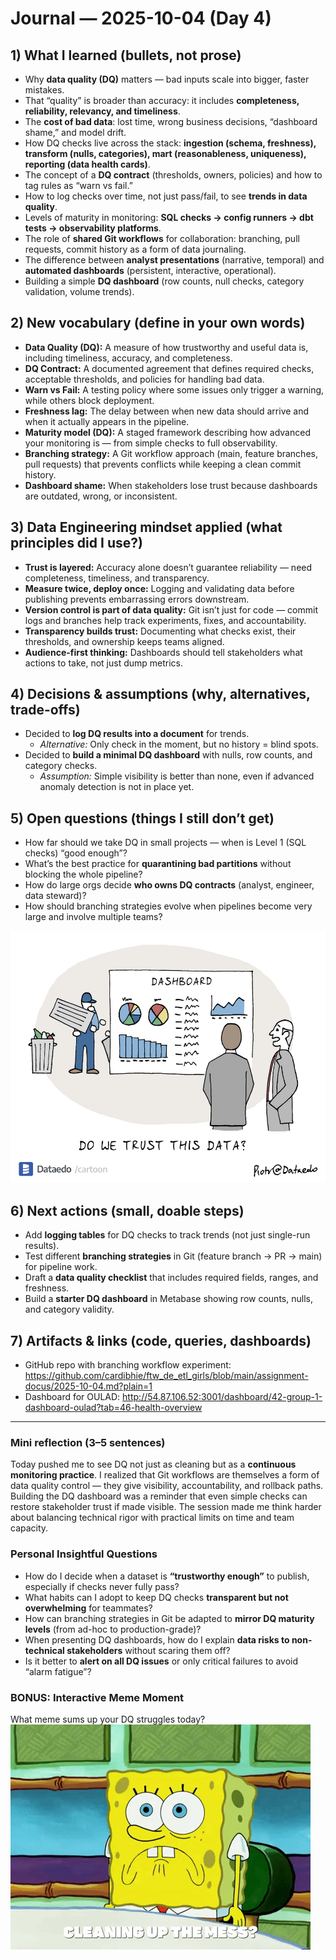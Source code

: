 # Journal — 2025-10-04 (Day 4)

## 1) What I learned (bullets, not prose)
- Why **data quality (DQ)** matters — bad inputs scale into bigger, faster mistakes.  
- That “quality” is broader than accuracy: it includes **completeness, reliability, relevancy, and timeliness**.  
- The **cost of bad data**: lost time, wrong business decisions, “dashboard shame,” and model drift.  
- How DQ checks live across the stack: **ingestion (schema, freshness), transform (nulls, categories), mart (reasonableness, uniqueness), reporting (data health cards)**.  
- The concept of a **DQ contract** (thresholds, owners, policies) and how to tag rules as “warn vs fail.”  
- How to log checks over time, not just pass/fail, to see **trends in data quality**.  
- Levels of maturity in monitoring: **SQL checks → config runners → dbt tests → observability platforms**.  
- The role of **shared Git workflows** for collaboration: branching, pull requests, commit history as a form of data journaling.  
- The difference between **analyst presentations** (narrative, temporal) and **automated dashboards** (persistent, interactive, operational).  
- Building a simple **DQ dashboard** (row counts, null checks, category validation, volume trends).  

## 2) New vocabulary (define in your own words)
- **Data Quality (DQ):** A measure of how trustworthy and useful data is, including timeliness, accuracy, and completeness.  
- **DQ Contract:** A documented agreement that defines required checks, acceptable thresholds, and policies for handling bad data.  
- **Warn vs Fail:** A testing policy where some issues only trigger a warning, while others block deployment.  
- **Freshness lag:** The delay between when new data should arrive and when it actually appears in the pipeline.  
- **Maturity model (DQ):** A staged framework describing how advanced your monitoring is — from simple checks to full observability.  
- **Branching strategy:** A Git workflow approach (main, feature branches, pull requests) that prevents conflicts while keeping a clean commit history.  
- **Dashboard shame:** When stakeholders lose trust because dashboards are outdated, wrong, or inconsistent.  

## 3) Data Engineering mindset applied (what principles did I use?)
- **Trust is layered:** Accuracy alone doesn’t guarantee reliability — need completeness, timeliness, and transparency.  
- **Measure twice, deploy once:** Logging and validating data before publishing prevents embarrassing errors downstream.  
- **Version control is part of data quality:** Git isn’t just for code — commit logs and branches help track experiments, fixes, and accountability.  
- **Transparency builds trust:** Documenting what checks exist, their thresholds, and ownership keeps teams aligned.  
- **Audience-first thinking:** Dashboards should tell stakeholders what actions to take, not just dump metrics.  

## 4) Decisions & assumptions (why, alternatives, trade-offs)
- Decided to **log DQ results into a document** for trends.  
  - *Alternative:* Only check in the moment, but no history = blind spots.  
- Decided to **build a minimal DQ dashboard** with nulls, row counts, and category checks.  
  - *Assumption:* Simple visibility is better than none, even if advanced anomaly detection is not in place yet.
    
## 5) Open questions (things I still don’t get)
- How far should we take DQ in small projects — when is Level 1 (SQL checks) “good enough”?  
- What’s the best practice for **quarantining bad partitions** without blocking the whole pipeline?  
- How do large orgs decide **who owns DQ contracts** (analyst, engineer, data steward)?  
- How should branching strategies evolve when pipelines become very large and involve multiple teams?

![Alt text](../assets/data-quality.png "Data Quality")

## 6) Next actions (small, doable steps)
- Add **logging tables** for DQ checks to track trends (not just single-run results).  
- Test different **branching strategies** in Git (feature branch → PR → main) for pipeline work.  
- Draft a **data quality checklist** that includes required fields, ranges, and freshness.  
- Build a **starter DQ dashboard** in Metabase showing row counts, nulls, and category validity.  

## 7) Artifacts & links (code, queries, dashboards)
- GitHub repo with branching workflow experiment: https://github.com/cardibhie/ftw_de_etl_girls/blob/main/assignment-docus/2025-10-04.md?plain=1
- Dashboard for OULAD: http://54.87.106.52:3001/dashboard/42-group-1-dashboard-oulad?tab=46-health-overview

---

### Mini reflection (3–5 sentences)
Today pushed me to see DQ not just as cleaning but as a **continuous monitoring practice**. I realized that Git workflows are themselves a form of data quality control — they give visibility, accountability, and rollback paths. Building the DQ dashboard was a reminder that even simple checks can restore stakeholder trust if made visible. The session made me think harder about balancing technical rigor with practical limits on time and team capacity.  

### Personal Insightful Questions
- How do I decide when a dataset is **“trustworthy enough”** to publish, especially if checks never fully pass?  
- What habits can I adopt to keep DQ checks **transparent but not overwhelming** for teammates?  
- How can branching strategies in Git be adapted to **mirror DQ maturity levels** (from ad-hoc to production-grade)?  
- When presenting DQ dashboards, how do I explain **data risks to non-technical stakeholders** without scaring them off?  
- Is it better to **alert on all DQ issues** or only critical failures to avoid “alarm fatigue”?  

### BONUS: Interactive Meme Moment
What meme sums up your DQ struggles today?  
![Alt text](../assets/spongebob_clean.gif "spongebob clean")
